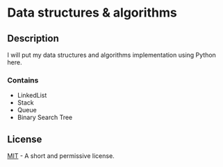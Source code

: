 # Data structures & algorithms

## Description
I will put my data structures and algorithms implementation using Python here.

### Contains
* LinkedList
* Stack
* Queue
* Binary Search Tree

## License 
[MIT](https://github.com/A44em/Data-structures-algorithms/blob/master/LICENSE) - A short and permissive license.